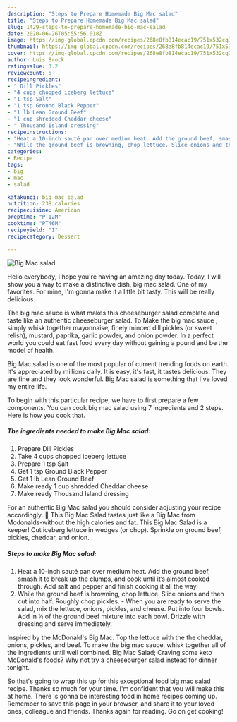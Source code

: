 ```yaml
---
description: "Steps to Prepare Homemade Big Mac salad"
title: "Steps to Prepare Homemade Big Mac salad"
slug: 1429-steps-to-prepare-homemade-big-mac-salad
date: 2020-06-26T05:55:56.018Z
image: https://img-global.cpcdn.com/recipes/268e8fb814ecac19/751x532cq70/big-mac-salad-recipe-main-photo.jpg
thumbnail: https://img-global.cpcdn.com/recipes/268e8fb814ecac19/751x532cq70/big-mac-salad-recipe-main-photo.jpg
cover: https://img-global.cpcdn.com/recipes/268e8fb814ecac19/751x532cq70/big-mac-salad-recipe-main-photo.jpg
author: Luis Brock
ratingvalue: 3.2
reviewcount: 6
recipeingredient:
- " Dill Pickles"
- "4 cups chopped iceberg lettuce"
- "1 tsp Salt"
- "1 tsp Ground Black Pepper"
- "1 lb Lean Ground Beef"
- "1 cup shredded Cheddar cheese"
- " Thousand Island dressing"
recipeinstructions:
- "Heat a 10-inch sauté pan over medium heat. Add the ground beef, smash it to break up the clumps, and cook until it’s almost cooked through. Add salt and pepper and finish cooking it all the way."
- "While the ground beef is browning, chop lettuce. Slice onions and then cut into half. Roughly chop pickles. When you are ready to serve the salad, mix the lettuce, onions, pickles, and cheese. Put into four bowls. Add in ¼ of the ground beef mixture into each bowl. Drizzle with dressing and serve immediately."
categories:
- Recipe
tags:
- big
- mac
- salad

katakunci: big mac salad 
nutrition: 238 calories
recipecuisine: American
preptime: "PT12M"
cooktime: "PT46M"
recipeyield: "1"
recipecategory: Dessert

---
```



![Big Mac salad](https://img-global.cpcdn.com/recipes/268e8fb814ecac19/751x532cq70/big-mac-salad-recipe-main-photo.jpg)

Hello everybody, I hope you're having an amazing day today. Today, I will show you a way to make a distinctive dish, big mac salad. One of my favorites. For mine, I'm gonna make it a little bit tasty. This will be really delicious.

The big mac sauce is what makes this cheeseburger salad complete and taste like an authentic cheeseburger salad. To Make the big mac sauce , simply whisk together mayonnaise, finely minced dill pickles (or sweet relish), mustard, paprika, garlic powder, and onion powder. In a perfect world you could eat fast food every day without gaining a pound and be the model of health.

Big Mac salad is one of the most popular of current trending foods on earth. It's appreciated by millions daily. It is easy, it's fast, it tastes delicious. They are fine and they look wonderful. Big Mac salad is something that I've loved my entire life.


To begin with this particular recipe, we have to first prepare a few components. You can cook big mac salad using 7 ingredients and 2 steps. Here is how you cook that.

<!--inarticleads1-->

##### The ingredients needed to make Big Mac salad:

1. Prepare  Dill Pickles
1. Take 4 cups chopped iceberg lettuce
1. Prepare 1 tsp Salt
1. Get 1 tsp Ground Black Pepper
1. Get 1 lb Lean Ground Beef
1. Make ready 1 cup shredded Cheddar cheese
1. Make ready  Thousand Island dressing


For an authentic Big Mac salad you should consider adjusting your recipe accordingly. 🙂 This Big Mac Salad tastes just like a Big Mac from Mcdonalds-without the high calories and fat. This Big Mac Salad is a keeper! Cut iceberg lettuce in wedges (or chop). Sprinkle on ground beef, pickles, cheddar, and onion. 

<!--inarticleads2-->

##### Steps to make Big Mac salad:

1. Heat a 10-inch sauté pan over medium heat. Add the ground beef, smash it to break up the clumps, and cook until it’s almost cooked through. Add salt and pepper and finish cooking it all the way.
1. While the ground beef is browning, chop lettuce. Slice onions and then cut into half. Roughly chop pickles. - When you are ready to serve the salad, mix the lettuce, onions, pickles, and cheese. Put into four bowls. Add in ¼ of the ground beef mixture into each bowl. Drizzle with dressing and serve immediately.


Inspired by the McDonald&#39;s Big Mac. Top the lettuce with the the cheddar, onions, pickles, and beef. To make the big mac sauce, whisk together all of the ingredients until well combined. Big Mac Salad; Craving some keto McDonald&#39;s foods? Why not try a cheeseburger salad instead for dinner tonight. 

So that's going to wrap this up for this exceptional food big mac salad recipe. Thanks so much for your time. I'm confident that you will make this at home. There is gonna be interesting food in home recipes coming up. Remember to save this page in your browser, and share it to your loved ones, colleague and friends. Thanks again for reading. Go on get cooking!
